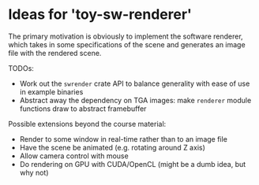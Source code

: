 # Ideas for 'toy-sw-renderer'

The primary motivation is obviously to implement the software renderer, which takes in some specifications of the scene and generates an image file with the rendered scene.

TODOs:
- Work out the `swrender` crate API to balance generality with ease of use in example binaries
- Abstract away the dependency on TGA images: make `renderer` module functions draw to abstract framebuffer

Possible extensions beyond the course material:
- Render to some window in real-time rather than to an image file
- Have the scene be animated (e.g. rotating around Z axis)
- Allow camera control with mouse
- Do rendering on GPU with CUDA/OpenCL (might be a dumb idea, but why not)

